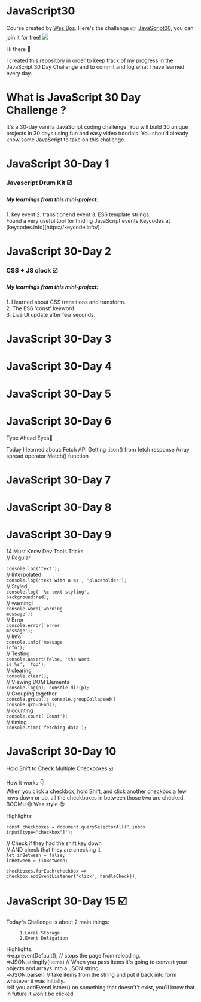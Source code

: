 # JavaScript30
Course created by  [Wes Bos](https://github.com/wesbos). Here's the challenge 👉 [JavaScript30](https://courses.wesbos.com/account), you can join it for free!
<image src="https://camo.githubusercontent.com/07ca65497065dd926bd889c53b7b7652f8ef3cbc4320739cf7ebed3c4d34cb2d/68747470733a2f2f6a61766173637269707433302e636f6d2f696d616765732f4a53332d736f6369616c2d73686172652e706e67">
  
  Hi there 👋

I created this repository in order to keep track of my progress in the JavaScript 30 Day Challenge and to commit and log what I have learned every day.
  
  # What is JavaScript 30 Day Challenge ? <br>
  It's a 30-day vanilla JavaScript coding challenge. You will build 30 unique projects in 30 days using fun and easy video tutorials.
  You should already know some JavaScript to take on this challenge.
  
 
   # JavaScript 30-Day 1 
  <h3>Javascript Drum Kit ☑️</h3>
  <h5>My learnings from this mini-project:</h5>
   1. key event 
   2. transitionend event 
   3. ES6 template strings.<br>
  Found a very useful tool for finding JavaScript events Keycodes at [keycodes.info](https://keycode.info/).
  
   # JavaScript 30-Day 2 
   <h3>CSS + JS clock ☑️</h3>
  <h5>My learnings from this mini-project:</h5>
  1. I learned about CSS transitions and transform.<br>
  2. The ES6 'const' keyword<br>
  3. Live UI update after few seconds.<br>
  
   # JavaScript 30-Day 3 
   # JavaScript 30-Day 4 
   # JavaScript 30-Day 5 
  
   # JavaScript 30-Day 6 

Type Ahead Eyes👀
 
Today I learned about: 
Fetch API 
Getting .json() from fetch response
Array spread operator
Match() function

   # JavaScript 30-Day 7
   # JavaScript 30-Day 8
   # JavaScript 30-Day 9
  14 Must Know Dev Tools Tricks<br>
    // Regular<br>
  <code> console.log('text'); </code><br>
    // Interpolated<br>
    <code>console.log('text with a %s', 'placeholder');</code><br>
    // Styled<br>
    <code>console.log( '%c text styling', background:red);</code><br>
    // warning!<br>
    <code>console.warn('warning message');</code><br>
    // Error <br>
    <code>console.error('error message');</code><br>
    // Info<br>
    <code>console.info('message info');</code><br>
    // Testing<br>
    <code>console.assert(false, 'the word is %s', 'foo');</code><br>
    // clearing<br>
    <code>console.clear();</code><br>
    // Viewing DOM Elements<br>
    <code>console.log(p);
    console.dir(p);</code><br>
    // Grouping together<br>
    <code>console.group();
    console.groupCollapsed()
    console.groupEnd();</code><br>
    // counting<br>
    <code>console.count('Count');</code><br>
    // timing<br>
    <code>console.time('fetching data');</code>
  
 # JavaScript 30-Day 10

   Hold Shift to Check Multiple Checkboxes ☑️

   How it works 👇<br>
   When you click a checkbox, hold Shift, and click another checkbox a few rows down or up, all the checkboxes in between those two are checked.
   BOOM💥😅 Wes style 😉 
  
 Highlights:
    
<code>const checkboxes = document.querySelectorAll('.inbox input[type="checkbox"]');</code><br>
   
    
  // Check if they had the shift key down<br>
  // AND check that they are checking it<br>
  <code>let inBetween = false;</code><br>
  <code>inBetween = !inBetween;</code><br>

<code>checkboxes.forEach(checkbox => checkbox.addEventListener('click', handleCheck));</code><br>
  # JavaScript 30-Day 15 ☑️

Today's Challenge is about 2 main things:

         1.Local Storage
         2.Event Deligation

Highlights:<br>
=>e.preventDefault(); // stops the page from reloading.<br>
=>JSON.stringify(items) // When you pass items it's going to convert your objects and arrays into a JSON string.<br>
=>JSON.parse() // take items from the string and put it back into form whatever it was initially.<br>
=>If you addEventListner() on something that doesn't't exist, you'll know that in future it won't be clicked.<br>



  
